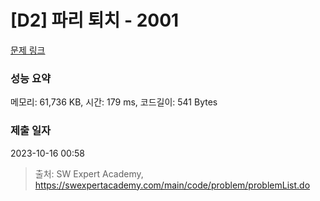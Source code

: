 # [D2] 파리 퇴치 - 2001 

[문제 링크](https://swexpertacademy.com/main/code/problem/problemDetail.do?contestProbId=AV5PzOCKAigDFAUq) 

### 성능 요약

메모리: 61,736 KB, 시간: 179 ms, 코드길이: 541 Bytes

### 제출 일자

2023-10-16 00:58



> 출처: SW Expert Academy, https://swexpertacademy.com/main/code/problem/problemList.do